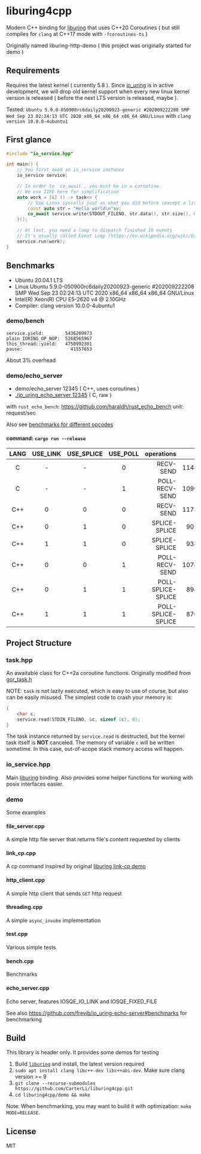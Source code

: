 # liburing4cpp

Modern C++ binding for [liburing](https://github.com/axboe/liburing) that uses C++20 Coroutines ( but still compiles for `clang` at C++17 mode with `-fcoroutines-ts` )

Originally named liburing-http-demo ( this project was originally started for demo )

## Requirements

Requires the latest kernel ( currently 5.8 ). Since [io_uring](https://git.kernel.dk/cgit/liburing/) is in active development, we will drop old kernel support when every new linux kernel version is released ( before the next LTS version is released, maybe ).

Tested: `Ubuntu 5.9.0-050900rc6daily20200923-generic #202009222208 SMP Wed Sep 23 02:24:13 UTC 2020 x86_64 x86_64 x86_64 GNU/Linux` with `clang version 10.0.0-4ubuntu1`

## First glance

```cpp
#include "io_service.hpp"

int main() {
    // You first need an io_service instance
    io_service service;

    // In order to `co_await`, you must be in a coroutine.
    // We use IIFE here for simplification
    auto work = [&] () -> task<> {
        // Use Linux syscalls just as what you did before (except a little changes)
        const auto str = "Hello world\n"sv;
        co_await service.write(STDOUT_FILENO, str.data(), str.size(), 0);
    }();

    // At last, you need a loop to dispatch finished IO events
    // It's usually called Event Loop (https://en.wikipedia.org/wiki/Event_loop)
    service.run(work);
}
```

## Benchmarks

* Ubuntu 20.04.1 LTS
* Linux Ubuntu 5.9.0-050900rc6daily20200923-generic #202009222208 SMP Wed Sep 23 02:24:13 UTC 2020 x86_64 x86_64 x86_64 GNU/Linux
* Intel(R) Xeon(R) CPU E5-2620 v4 @ 2.10GHz
* Compiler: clang version 10.0.0-4ubuntu1

### demo/bench

```
service.yield:        5436209973
plain IORING_OP_NOP:  5268565967
this_thread::yield:   4750992301
pause:                  41557653
```

About 3% overhead

### demo/echo_server

* demo/echo_server 12345 ( C++, uses coroutines )
* [./io_uring_echo_server 12345](https://github.com/CarterLi/io_uring-echo-server) ( C, raw )

with `rust_echo_bench`: https://github.com/haraldh/rust_echo_bench
unit: request/sec

Also see [benchmarks for different opcodes](https://github.com/CarterLi/io_uring-echo-server#benchmarks)

#### command: `cargo run --release`

LANG | USE_LINK | USE_SPLICE | USE_POLL |         operations |     1st |     2nd |     3rd |     mid |    rate
:-:  | :-:      | :-:        | :-:      |                 -: |      -: |      -: |      -: |      -: |      -:
C    | -        | -          | 0        |          RECV-SEND |  114461 |  116797 |  112112 |  114461 | 100.00%
C    | -        | -          | 1        |     POLL-RECV-SEND |  109037 |  114893 |  117629 |  114893 | 100.38%
C++  | 0        | 0          | 0        |          RECV-SEND |  117519 |  121139 |  120239 |  120239 | 105.05%
C++  | 0        | 1          | 0        |      SPLICE-SPLICE |   90577 |   91912 |   92301 |   91912 |  80.30%
C++  | 1        | 1          | 0        |      SPLICE-SPLICE |   93440 |   92619 |   94201 |   93440 |  81.63%
C++  | 0        | 0          | 1        |     POLL-RECV-SEND |  107454 |  111525 |  111210 |  111210 |  97.16%
C++  | 0        | 1          | 1        | POLL-SPLICE-SPLICE |   89469 |   90663 |   89315 |   89469 |  78.17%
C++  | 1        | 1          | 1        | POLL-SPLICE-SPLICE |   87628 |   89099 |   88708 |   89099 |  77.84%

## Project Structure

### task.hpp

An awaitable class for C++2a coroutine functions. Originally modified from [gor_task.h](https://github.com/Quuxplusone/coro#taskh-gor_taskh)

NOTE: `task` is not lazily executed, which is easy to use of course, but also can be easily misused. The simplest code to crash your memory is:

```c++
{
    char c;
    service.read(STDIN_FILENO, &c, sizeof (c), 0);
}
```

The task instance returned by `service.read` is destructed, but the kernel task itself is **NOT** canceled. The memory of variable `c` will be written sometime. In this case, out-of-scope stack memory access will happen.

### io_service.hpp

Main [liburing](https://github.com/axboe/liburing) binding. Also provides some helper functions for working with posix interfaces easier.

### demo

Some examples

#### file_server.cpp

A simple http file server that returns file's content requested by clients

#### link_cp.cpp

A cp command inspired by original [liburing link-cp demo](https://github.com/axboe/liburing/blob/master/examples/link-cp.c)

#### http_client.cpp

A simple http client that sends `GET` http request

#### threading.cpp

A simple `async_invoke` implementation

#### test.cpp

Various simple tests

#### bench.cpp

Benchmarks

#### echo_server.cpp

Echo server, features IOSQE_IO_LINK and IOSQE_FIXED_FILE

See also https://github.com/frevib/io_uring-echo-server#benchmarks for benchmarking

## Build

This library is header only. It provides some demos for testing

1. Build [`liburing`](https://github.com/axboe/liburing) and install, the latest version required
1. `sudo apt install clang libc++-dev libc++abi-dev`. Make sure clang version >= 9
1. `git clone --recurse-submodules https://github.com/CarterLi/liburing4cpp.git`
1. `cd liburing4cpp/demo && make`

Note: When benchmarking, you may want to build it with optimization: `make MODE=RELEASE`.

## License

MIT
